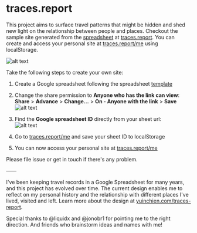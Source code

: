 # traces.report
This project aims to surface travel patterns that might be hidden and shed new light on the relationship between people and places. Checkout the sample site generated from the <a href="https://docs.google.com/spreadsheets/d/1j4yfiowEPDtMrYZyBqAV5Esujp8KCHBd9NrMs8-QVZw/edit#gid=0" target="_blank">spreadsheet<a> at <a href="https://traces.report/">traces.report</a>. You can create and access your personal site at <a href="https://traces.report/me">traces.report/me</a> using localStorage.

![alt text](https://traces.report/screenshots/site.png "Screenshot")

Take the following steps to create your own site:

1. Create a Google spreadsheet following the spreadsheet <a href="https://docs.google.com/spreadsheets/d/1j4yfiowEPDtMrYZyBqAV5Esujp8KCHBd9NrMs8-QVZw/edit#gid=0" target="_blank">template<a>

2. Change the share permission to **Anyone who has the link can view**:<br>
  **Share** > **Advance** > **Change...** > **On - Anyone with the link** > **Save**
![alt text](https://traces.report/screenshots/share.png "Screenshot")

3. Find the **Google spreadsheet ID** directly from your sheet url:<br>
![alt text](https://traces.report/screenshots/sheet_url.png "Screenshot")

4. Go to <a href="https://traces.report/me">traces.report/me</a> and save your sheet ID to localStorage

5. You can now access your personal site at <a href="https://traces.report/me">traces.report/me</a>

Please file issue or get in touch if there's any problem.

––––

I've been keeping travel records in a Google Spreadsheet for many years, and this project has evolved over time. The current design enables me to reflect on my personal history and the relationship with different places I've lived, visited and left. Learn more about the design at <a>[yuinchien.com/traces-report](https://yuinchien.com/traces-report/).

Special thanks to @liquidx and @jonobr1 for pointing me to the right direction. And friends who brainstorm ideas and names with me! 
